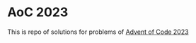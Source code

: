 # AoC 2023

This is repo of solutions for problems of [Advent of Code 2023](https://adventofcode.com/)
